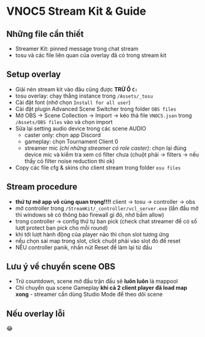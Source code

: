 # VNOC5 Stream Kit & Guide

## Những file cần thiết
- Streamer Kit: pinned message trong chat stream
- tosu và các file liên quan của overlay đã có trong stream kit

## Setup overlay
- Giải nén stream kit vào đâu cũng được **TRỪ Ổ `C:`**
- tosu overlay: chạy thẳng instance trong `/Assets/_tosu`
- Cài đặt font (nhớ chọn `Install for all user`)
- Cài đặt plugin Advanced Scene Switcher trong folder `OBS files`
- Mở OBS -> Scene Collection -> Import -> kéo thả file `VNOC5.json` trong `/Assets/OBS files` vào và chọn import
- Sửa lại setting audio device trong các scene AUDIO
  - caster only: chọn app Discord
  - gameplay: chọn Tournament Client 0
  - streamer mic _(chỉ những streamer có role caster)_: chọn lại đúng device mic và kiểm tra xem có filter chưa (chuột phải -> filters -> nếu thấy có filter noise reduction thì ok)
- Copy các file cfg & skins cho client stream trong folder `osu files`

## Stream procedure
- **thứ tự mở app vô cùng quan trọng!!!!** client -> tosu -> controller -> obs
- mở controller trong `/StreamKit/_controller/vcl_server.exe` (lần đầu mở thì windows sẽ có thông báo firewall gì đó, nhớ bấm allow)
- trong controller -> config thứ tự ban pick (check chat streamer để có số lượt protect ban pick cho mỗi round)
- khi tới lượt hành động của player nào thì chọn slot tương ứng
- nếu chọn sai map trong slot, click chuột phải vào slot đó để reset
- NẾU controller panik, nhấn nút Reset để làm lại từ đầu

## Lưu ý về chuyển scene OBS
- Trừ countdown, scene mở đầu trận đấu sẽ **luôn luôn** là mappool
- Chỉ chuyển qua scene Gameplay **khi cả 2 client player đã load map xong** - streamer cần dùng Studio Mode để theo dõi scene

## Nếu overlay lỗi
😂
